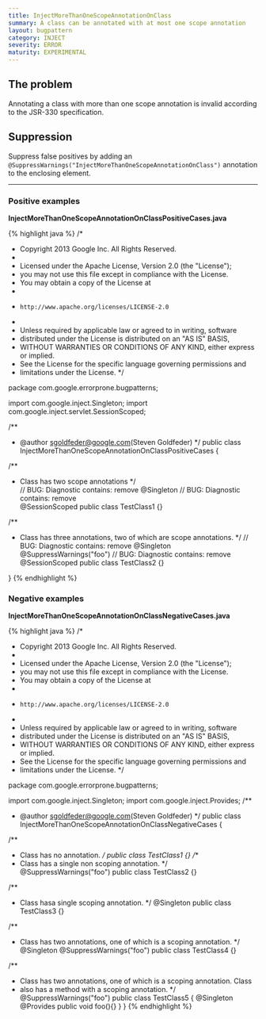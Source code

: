 ```yaml
---
title: InjectMoreThanOneScopeAnnotationOnClass
summary: A class can be annotated with at most one scope annotation
layout: bugpattern
category: INJECT
severity: ERROR
maturity: EXPERIMENTAL
---
```


<!--
*** AUTO-GENERATED, DO NOT MODIFY ***
To make changes, edit the @BugPattern annotation or the explanation in docs/bugpattern.
-->

## The problem
Annotating a class with more than one scope annotation is invalid according to the JSR-330 specification.

## Suppression
Suppress false positives by adding an `@SuppressWarnings("InjectMoreThanOneScopeAnnotationOnClass")` annotation to the enclosing element.

----------

### Positive examples
__InjectMoreThanOneScopeAnnotationOnClassPositiveCases.java__

{% highlight java %}
/*
 * Copyright 2013 Google Inc. All Rights Reserved.
 *
 * Licensed under the Apache License, Version 2.0 (the "License");
 * you may not use this file except in compliance with the License.
 * You may obtain a copy of the License at
 *
 *     http://www.apache.org/licenses/LICENSE-2.0
 *
 * Unless required by applicable law or agreed to in writing, software
 * distributed under the License is distributed on an "AS IS" BASIS,
 * WITHOUT WARRANTIES OR CONDITIONS OF ANY KIND, either express or implied.
 * See the License for the specific language governing permissions and
 * limitations under the License.
 */

package com.google.errorprone.bugpatterns;

import com.google.inject.Singleton;
import com.google.inject.servlet.SessionScoped;

/**
 * @author sgoldfeder@google.com(Steven Goldfeder)
 */
public class InjectMoreThanOneScopeAnnotationOnClassPositiveCases {

  /**
   * Class has two scope annotations
   */  
  // BUG: Diagnostic contains: remove 
  @Singleton 
  // BUG: Diagnostic contains: remove  
  @SessionScoped
  public class TestClass1 {}

  /**
   * Class has three annotations, two of which are scope annotations.
   */
  // BUG: Diagnostic contains: remove 
  @Singleton 
  @SuppressWarnings("foo")
  // BUG: Diagnostic contains: remove  
  @SessionScoped
  public class TestClass2 {}
  
}
{% endhighlight %}

### Negative examples
__InjectMoreThanOneScopeAnnotationOnClassNegativeCases.java__

{% highlight java %}
/*
 * Copyright 2013 Google Inc. All Rights Reserved.
 *
 * Licensed under the Apache License, Version 2.0 (the "License");
 * you may not use this file except in compliance with the License.
 * You may obtain a copy of the License at
 *
 *     http://www.apache.org/licenses/LICENSE-2.0
 *
 * Unless required by applicable law or agreed to in writing, software
 * distributed under the License is distributed on an "AS IS" BASIS,
 * WITHOUT WARRANTIES OR CONDITIONS OF ANY KIND, either express or implied.
 * See the License for the specific language governing permissions and
 * limitations under the License.
 */

package com.google.errorprone.bugpatterns;

import com.google.inject.Singleton;
import com.google.inject.Provides;
/**
 * @author sgoldfeder@google.com(Steven Goldfeder)
 */
public class InjectMoreThanOneScopeAnnotationOnClassNegativeCases {

  /**
   * Class has no annotation. 
   */
  public class TestClass1 {}
  /**
   * Class has a single non scoping annotation. 
   */
  @SuppressWarnings("foo")
  public class TestClass2 {}
  
  /**
   * Class hasa single scoping annotation.
   */
  @Singleton 
  public class TestClass3 {}
  
  /**
   * Class has two annotations, one of which is a scoping annotation.
   */
  @Singleton @SuppressWarnings("foo")
  public class TestClass4 {}
  
  /**
   * Class has two annotations, one of which is a scoping annotation. Class
   * also has a method with a scoping annotation.
   */
   @SuppressWarnings("foo")
  public class TestClass5 {
  @Singleton @Provides
  public void foo(){}
  }
}
{% endhighlight %}

